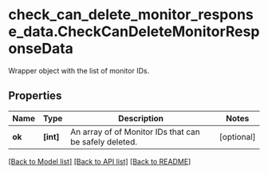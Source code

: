 # check_can_delete_monitor_response_data.CheckCanDeleteMonitorResponseData

Wrapper object with the list of monitor IDs.
## Properties
Name | Type | Description | Notes
------------ | ------------- | ------------- | -------------
**ok** | **[int]** | An array of of Monitor IDs that can be safely deleted. | [optional] 

[[Back to Model list]](../README.md#documentation-for-models) [[Back to API list]](../README.md#documentation-for-api-endpoints) [[Back to README]](../README.md)


